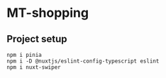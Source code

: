 # MT-shopping

## Project setup
```
npm i pinia
npm i -D @nuxtjs/eslint-config-typescript eslint
npm i nuxt-swiper
```
